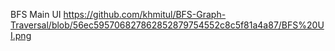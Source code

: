 BFS Main UI
https://github.com/khmitul/BFS-Graph-Traversal/blob/56ec595706827862852879754552c8c5f81a4a87/BFS%20UI.png
